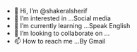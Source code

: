 - 👋 Hi, I’m @shakeralsherif
- 👀 I’m interested in ...Social media
- 🌱 I’m currently learning ...Speak English
- 💞️ I’m looking to collaborate on ...
- 📫 How to reach me ...By Gmail

<!---
shakeralsherif/shakeralsherif is a ✨ special ✨ repository because its `README.md` (this file) appears on your GitHub profile.
You can click the Preview link to take a look at your changes.
--->
